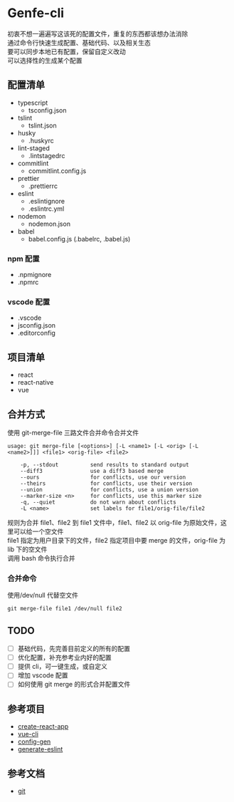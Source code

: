 # Genfe-cli

初衷不想一遍遍写这该死的配置文件，重复的东西都该想办法消除  
通过命令行快速生成配置、基础代码、以及相关生态  
要可以同步本地已有配置，保留自定义改动  
可以选择性的生成某个配置

## 配置清单

- typescript
  - tsconfig.json
- tslint
  - tslint.json
- husky
  - .huskyrc
- lint-staged
  - .lintstagedrc
- commitlint
  - commitlint.config.js
- prettier
  - .prettierrc
- eslint
  - .eslintignore
  - .eslintrc.yml
- nodemon
  - nodemon.json
- babel
  - babel.config.js (.babelrc, .babel.js)

### npm 配置

- .npmignore
- .npmrc

### vscode 配置

- .vscode
- jsconfig.json
- .editorconfig

## 项目清单

- react
- react-native
- vue

## 合并方式

使用 git-merge-file 三路文件合并命令合并文件

```
usage: git merge-file [<options>] [-L <name1> [-L <orig> [-L <name2>]]] <file1> <orig-file> <file2>

    -p, --stdout          send results to standard output
    --diff3               use a diff3 based merge
    --ours                for conflicts, use our version
    --theirs              for conflicts, use their version
    --union               for conflicts, use a union version
    --marker-size <n>     for conflicts, use this marker size
    -q, --quiet           do not warn about conflicts
    -L <name>             set labels for file1/orig-file/file2
```

规则为合并 file1、file2 到 file1 文件中，file1、file2 以 orig-file 为原始文件，这里可以给一个空文件  
file1 指定为用户目录下的文件，file2 指定项目中要 merge 的文件，orig-file 为 lib 下的空文件  
调用 bash 命令执行合并

### 合并命令

使用/dev/null 代替空文件

```
git merge-file file1 /dev/null file2
```

## TODO

- [ ] 基础代码，先完善目前定义的所有的配置
- [ ] 优化配置，补充参考业内好的配置
- [ ] 提供 cli，可一键生成，或自定义
- [ ] 增加 vscode 配置
- [ ] 如何使用 git merge 的形式合并配置文件

## 参考项目

- [create-react-app](https://github.com/facebook/create-react-app)
- [vue-cli](https://github.com/vuejs/vue-cli)
- [config-gen](https://github.com/cszatma/config-gen)
- [generate-eslint](https://github.com/generate/generate-eslint)

## 参考文档

- [git](https://www.php.cn/manual/view/35026.html)
